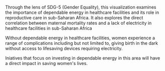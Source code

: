 Through the lens of SDG-5 (Gender Equality), this visualization examines the importance of dependable energy in healthcare facilities and its role in reproductive care in sub-Saharan Africa. It also explores the direct correlation between maternal mortality rates and a lack of electricity in healthcare facilities in sub-Saharan Africa</h4>

Without dependable energy in healthcare facilities, women experience a range of complications including but not limited to, giving birth in the dark without access to lifesaving devices requiring electricity.

Iniatives that focus on investing in dependable energy in this area will have a direct impact in saving women's lives.
